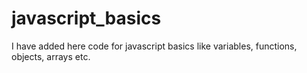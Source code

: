 # javascript_basics
I have added here code for javascript basics like variables, functions, objects, arrays  etc.
